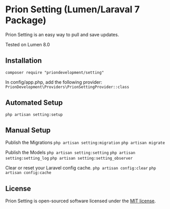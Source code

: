 # Prion Setting (Lumen/Laraval 7 Package)

Prion Setting is an easy way to pull and save updates.

Tested on Lumen 8.0

## Installation

`composer require "priondevelopment/setting"`

In config/app.php, add the following provider:
`PrionDevelopment\Providers\PrionSettingProvider::class`

## Automated Setup
`php artisan setting:setup`

## Manual Setup

Publish the Migrations
`php artisan setting:migration`
`php artisan migrate`

Publish the Models
`php artisan setting:setting`
`php artisan setting:setting_log`
`php artisan setting:setting_observer`


Clear or reset your Laravel config cache.
`php artisan config:clear`
`php artisan config:cache`


## License

Prion Setting is open-sourced software licensed under the [MIT license](http://opensource.org/licenses/MIT).